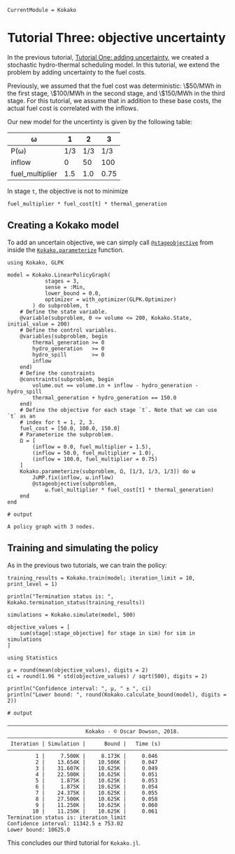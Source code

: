 ```@meta
CurrentModule = Kokako
```

# Tutorial Three: objective uncertainty

In the previous tutorial, [Tutorial One: adding uncertainty](@ref), we created a
stochastic hydro-thermal scheduling model. In this tutorial, we extend the
problem by adding uncertainty to the fuel costs.

Previously, we assumed that the fuel cost was deterministic: \\\$50/MWh in the
first stage, \\\$100/MWh in the second stage, and \\\$150/MWh in the third
stage. For this tutorial, we assume that in addition to these base costs, the
actual fuel cost is correlated with the inflows.

Our new model for the uncertinty is given by the following table:

| ω               |   1 |   2 |    3 |
| ----            | --- | --- | ---- |
| P(ω)            | 1/3 | 1/3 |  1/3 |
| inflow          |   0 |  50 |  100 |
| fuel_multiplier | 1.5 | 1.0 | 0.75 |


In stage `t`, the objective is not to minimize

`fuel_multiplier * fuel_cost[t] * thermal_generation`

## Creating a Kokako model

To add an uncertain objective, we can simply call [`@stageobjective`](@ref) from
inside the [`Kokako.parameterize`](@ref) function.

```jldoctest tutorial_two
using Kokako, GLPK

model = Kokako.LinearPolicyGraph(
            stages = 3,
            sense = :Min,
            lower_bound = 0.0,
            optimizer = with_optimizer(GLPK.Optimizer)
        ) do subproblem, t
    # Define the state variable.
    @variable(subproblem, 0 <= volume <= 200, Kokako.State, initial_value = 200)
    # Define the control variables.
    @variables(subproblem, begin
        thermal_generation >= 0
        hydro_generation   >= 0
        hydro_spill        >= 0
        inflow
    end)
    # Define the constraints
    @constraints(subproblem, begin
        volume.out == volume.in + inflow - hydro_generation - hydro_spill
        thermal_generation + hydro_generation == 150.0
    end)
    # Define the objective for each stage `t`. Note that we can use `t` as an
    # index for t = 1, 2, 3.
    fuel_cost = [50.0, 100.0, 150.0]
    # Parameterize the subproblem.
    Ω = [
        (inflow = 0.0, fuel_multiplier = 1.5),
        (inflow = 50.0, fuel_multiplier = 1.0),
        (inflow = 100.0, fuel_multiplier = 0.75)
    ]
    Kokako.parameterize(subproblem, Ω, [1/3, 1/3, 1/3]) do ω
        JuMP.fix(inflow, ω.inflow)
        @stageobjective(subproblem,
            ω.fuel_multiplier * fuel_cost[t] * thermal_generation)
    end
end

# output

A policy graph with 3 nodes.
```

## Training and simulating the policy

As in the previous two tutorials, we can train the policy:
```jldoctest tutorial_two; filter=[r"\|.+?\n", r"Confidence interval.+?\n"]
training_results = Kokako.train(model; iteration_limit = 10, print_level = 1)

println("Termination status is: ", Kokako.termination_status(training_results))

simulations = Kokako.simulate(model, 500)

objective_values = [
    sum(stage[:stage_objective] for stage in sim) for sim in simulations
]

using Statistics

μ = round(mean(objective_values), digits = 2)
ci = round(1.96 * std(objective_values) / sqrt(500), digits = 2)

println("Confidence interval: ", μ, " ± ", ci)
println("Lower bound: ", round(Kokako.calculate_bound(model), digits = 2))

# output

———————————————————————————————————————————————————————————————————————————————
                         Kokako - © Oscar Dowson, 2018.
———————————————————————————————————————————————————————————————————————————————
 Iteration | Simulation |      Bound |   Time (s)
———————————————————————————————————————————————————————————————————————————————
         1 |     7.500K |     8.173K |     0.046
         2 |    13.654K |    10.506K |     0.047
         3 |    31.607K |    10.625K |     0.049
         4 |    22.500K |    10.625K |     0.051
         5 |     1.875K |    10.625K |     0.053
         6 |     1.875K |    10.625K |     0.054
         7 |    24.375K |    10.625K |     0.055
         8 |    27.500K |    10.625K |     0.058
         9 |    11.250K |    10.625K |     0.060
        10 |    11.250K |    10.625K |     0.061
Termination status is: iteration_limit
Confidence interval: 11342.5 ± 753.02
Lower bound: 10625.0
```

This concludes our third tutorial for `Kokako.jl`.
